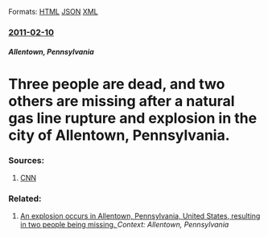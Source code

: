 
Formats: [HTML](/news/2011/02/10/three-people-are-dead-and-two-others-are-missing-after-a-natural-gas-line-rupture-and-explosion-in-the-city-of-allentown-pennsylvania.html)  [JSON](/news/2011/02/10/three-people-are-dead-and-two-others-are-missing-after-a-natural-gas-line-rupture-and-explosion-in-the-city-of-allentown-pennsylvania.json)  [XML](/news/2011/02/10/three-people-are-dead-and-two-others-are-missing-after-a-natural-gas-line-rupture-and-explosion-in-the-city-of-allentown-pennsylvania.xml)  

### [2011-02-10](/news/2011/02/10/index.md)

##### Allentown, Pennsylvania
# Three people are dead, and two others are missing after a natural gas line rupture and explosion in the city of Allentown, Pennsylvania. 




### Sources:

1. [CNN](http://www.cnn.com/2011/US/02/10/pennsylvania.explosion/index.html?hpt=T2)

### Related:

1. [An explosion occurs in Allentown, Pennsylvania, United States, resulting in two people being missing. ](/news/2011/02/9/an-explosion-occurs-in-allentown-pennsylvania-united-states-resulting-in-two-people-being-missing.md) _Context: Allentown, Pennsylvania_
